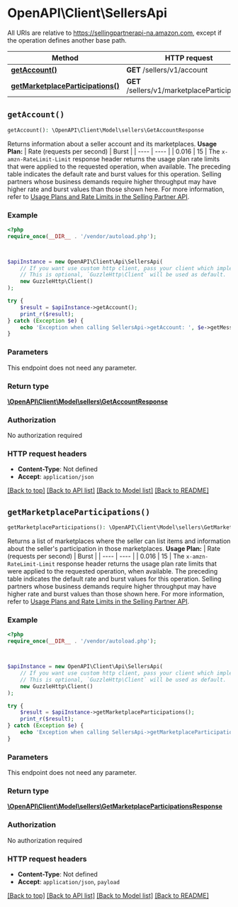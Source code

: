 # OpenAPI\Client\SellersApi

All URIs are relative to https://sellingpartnerapi-na.amazon.com, except if the operation defines another base path.

| Method | HTTP request | Description |
| ------------- | ------------- | ------------- |
| [**getAccount()**](SellersApi.md#getAccount) | **GET** /sellers/v1/account |  |
| [**getMarketplaceParticipations()**](SellersApi.md#getMarketplaceParticipations) | **GET** /sellers/v1/marketplaceParticipations |  |


## `getAccount()`

```php
getAccount(): \OpenAPI\Client\Model\sellers\GetAccountResponse
```



Returns information about a seller account and its marketplaces.  **Usage Plan:**  | Rate (requests per second) | Burst | | ---- | ---- | | 0.016 | 15 |  The `x-amzn-RateLimit-Limit` response header returns the usage plan rate limits that were applied to the requested operation, when available. The preceding table indicates the default rate and burst values for this operation. Selling partners whose business demands require higher throughput may have higher rate and burst values than those shown here. For more information, refer to [Usage Plans and Rate Limits in the Selling Partner API](https://developer-docs.amazon.com/sp-api/docs/usage-plans-and-rate-limits-in-the-sp-api).

### Example

```php
<?php
require_once(__DIR__ . '/vendor/autoload.php');



$apiInstance = new OpenAPI\Client\Api\SellersApi(
    // If you want use custom http client, pass your client which implements `GuzzleHttp\ClientInterface`.
    // This is optional, `GuzzleHttp\Client` will be used as default.
    new GuzzleHttp\Client()
);

try {
    $result = $apiInstance->getAccount();
    print_r($result);
} catch (Exception $e) {
    echo 'Exception when calling SellersApi->getAccount: ', $e->getMessage(), PHP_EOL;
}
```

### Parameters

This endpoint does not need any parameter.

### Return type

[**\OpenAPI\Client\Model\sellers\GetAccountResponse**](../Model/GetAccountResponse.md)

### Authorization

No authorization required

### HTTP request headers

- **Content-Type**: Not defined
- **Accept**: `application/json`

[[Back to top]](#) [[Back to API list]](../../README.md#endpoints)
[[Back to Model list]](../../README.md#models)
[[Back to README]](../../README.md)

## `getMarketplaceParticipations()`

```php
getMarketplaceParticipations(): \OpenAPI\Client\Model\sellers\GetMarketplaceParticipationsResponse
```



Returns a list of marketplaces where the seller can list items and information about the seller's participation in those marketplaces.  **Usage Plan:**  | Rate (requests per second) | Burst | | ---- | ---- | | 0.016 | 15 |  The `x-amzn-RateLimit-Limit` response header returns the usage plan rate limits that were applied to the requested operation, when available. The preceding table indicates the default rate and burst values for this operation. Selling partners whose business demands require higher throughput may have higher rate and burst values than those shown here. For more information, refer to [Usage Plans and Rate Limits in the Selling Partner API](https://developer-docs.amazon.com/sp-api/docs/usage-plans-and-rate-limits-in-the-sp-api).

### Example

```php
<?php
require_once(__DIR__ . '/vendor/autoload.php');



$apiInstance = new OpenAPI\Client\Api\SellersApi(
    // If you want use custom http client, pass your client which implements `GuzzleHttp\ClientInterface`.
    // This is optional, `GuzzleHttp\Client` will be used as default.
    new GuzzleHttp\Client()
);

try {
    $result = $apiInstance->getMarketplaceParticipations();
    print_r($result);
} catch (Exception $e) {
    echo 'Exception when calling SellersApi->getMarketplaceParticipations: ', $e->getMessage(), PHP_EOL;
}
```

### Parameters

This endpoint does not need any parameter.

### Return type

[**\OpenAPI\Client\Model\sellers\GetMarketplaceParticipationsResponse**](../Model/GetMarketplaceParticipationsResponse.md)

### Authorization

No authorization required

### HTTP request headers

- **Content-Type**: Not defined
- **Accept**: `application/json`, `payload`

[[Back to top]](#) [[Back to API list]](../../README.md#endpoints)
[[Back to Model list]](../../README.md#models)
[[Back to README]](../../README.md)
